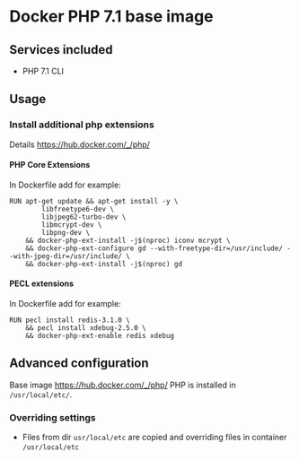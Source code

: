 # Docker PHP 7.1 base image

## Services included

* PHP 7.1 CLI

## Usage

### Install additional php extensions

Details https://hub.docker.com/_/php/ 

#### PHP Core Extensions

In Dockerfile add for example:

```
RUN apt-get update && apt-get install -y \
        libfreetype6-dev \
        libjpeg62-turbo-dev \
        libmcrypt-dev \
        libpng-dev \
    && docker-php-ext-install -j$(nproc) iconv mcrypt \
    && docker-php-ext-configure gd --with-freetype-dir=/usr/include/ --with-jpeg-dir=/usr/include/ \
    && docker-php-ext-install -j$(nproc) gd
```

#### PECL extensions

In Dockerfile add for example:

```
RUN pecl install redis-3.1.0 \
    && pecl install xdebug-2.5.0 \
    && docker-php-ext-enable redis xdebug
```

## Advanced configuration

Base image https://hub.docker.com/_/php/
PHP is installed in `/usr/local/etc/`.

### Overriding settings

- Files from dir `usr/local/etc` are copied and overriding files in container `/usr/local/etc`
